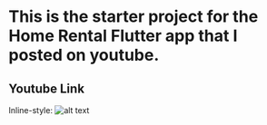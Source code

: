 # This is the starter project for the Home Rental Flutter app that I posted on youtube. 
## Youtube Link 


Inline-style: 
![alt text](https://i.ibb.co/s5Zbct0/Simulator-Screen-Shot-i-Phone-12-Pro-Max-2021-04-21-at-15-34-25.png "Logo Title Text 1")
